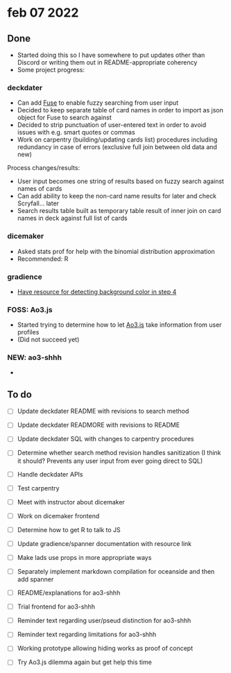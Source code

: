 # feb 07 2022

## Done

- Started doing this so I have somewhere to put updates other than Discord or writing them out in README-appropriate coherency 
- Some project progress:

### deckdater

- Can add [Fuse](https://fusejs.io/) to enable fuzzy searching from user input 
- Decided to keep separate table of card names in order to import as json object for Fuse to search against
- Decided to strip punctuation of user-entered text in order to avoid issues with e.g. smart quotes or commas 
- Work on carpentry (building/updating cards list) procedures including redundancy in case of errors (exclusive full join between old data and new)

Process changes/results:

- User input becomes one string of results based on fuzzy search against names of cards
- Can add ability to keep the non-card name results for later and check Scryfall... later
- Search results table built as temporary table result of inner join on card names in deck against full list of cards 

### dicemaker

- Asked stats prof for help with the binomial distribution approximation
- Recommended: R

### gradience

- [Have resource for detecting background color in step 4](https://github.com/essential-randomness/bobadocs/blob/06494b0dc9db49347ccf322f092411c4c4b4ca3c/src/components/github/FilteredLabelsList.module.css)

### FOSS: Ao3.js

- Started trying to determine how to let [Ao3.js](https://github.com/essential-randomness/AO3.js) take information from user profiles
- (Did not succeed yet)

### NEW: ao3-shhh

- 

## To do 

- [ ] Update deckdater README with revisions to search method 
- [ ] Update deckdater READMORE with revisions to README
- [ ] Update deckdater SQL with changes to carpentry procedures 
- [ ] Determine whether search method revision handles sanitization (I think it should? Prevents any user input from ever going direct to SQL)
- [ ] Handle deckdater APIs
- [ ] Test carpentry 

- [ ] Meet with instructor about dicemaker
- [ ] Work on dicemaker frontend 
- [ ] Determine how to get R to talk to JS

- [ ] Update gradience/spanner documentation with resource link
- [ ] Make lads use props in more appropriate ways 
- [ ] Separately implement markdown compilation for oceanside and then add spanner

- [ ] README/explanations for ao3-shhh
- [ ] Trial frontend for ao3-shhh
- [ ] Reminder text regarding user/pseud distinction for ao3-shhh
- [ ] Reminder text regarding limitations for ao3-shhh
- [ ] Working prototype allowing hiding works as proof of concept 

- [ ] Try Ao3.js dilemma again but get help this time 
